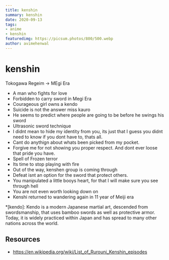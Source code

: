 ```yaml
---
title: kenshin
summary: kenshin
date: 2020-09-13
tags:
- anime
- kenshin
featuredimg: https://picsum.photos/800/500.webp
author: avimehenwal
---
```


# kenshin

Tokogawa Regeim -> MEgi Era

* A man who fights for love
* Forbidden to carry sword in Megi Era
* Courageous girl owns a kendo
* Suicide is not the answer miss kauro
* He seems to predict where people are going to be before he swings his sword
* Ultrasonic sword technique
* I didnt mean to hide my identity from you, its just that I guess you didnt need to know if you dont have to, thats all.
* Cant do anythign about whats been picked from my pocket.
* Forgive me for not showing you proper respect. And dont ever loose that pride you have.
* Spell of Frozen terror
* Its time to stop playing with fire
* Out of the way, kenshen group is coming through
* Defeat isnt an option for the sword that protect others.
* You manipulated a little booys heart, for that I will make sure you see through hell
* You are not even worth looking down on
* Kenshi returned to wandering again in 11 year of Meiji era

*[kendo]: Kendo is a modern Japanese martial art, descended from swordsmanship, that uses bamboo swords as well as protective armor. Today, it is widely practiced within Japan and has spread to many other nations across the world.

## Resources

* https://en.wikipedia.org/wiki/List_of_Rurouni_Kenshin_episodes